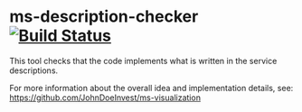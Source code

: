 # ms-description-checker [![Build Status](https://travis-ci.com/JohnDoeInvest/ms-description-checker.svg?branch=master)](https://travis-ci.com/JohnDoeInvest/ms-description-checker)

This tool checks that the code implements what is written in the service descriptions.

For more information about the overall idea and implementation details, see: https://github.com/JohnDoeInvest/ms-visualization
